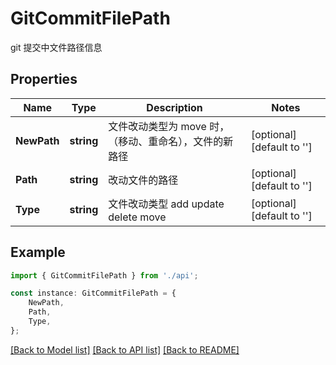 # GitCommitFilePath

git 提交中文件路径信息

## Properties

Name | Type | Description | Notes
------------ | ------------- | ------------- | -------------
**NewPath** | **string** | 文件改动类型为 move 时，（移动、重命名），文件的新路径 | [optional] [default to '']
**Path** | **string** | 改动文件的路径 | [optional] [default to '']
**Type** | **string** | 文件改动类型 add update delete move | [optional] [default to '']

## Example

```typescript
import { GitCommitFilePath } from './api';

const instance: GitCommitFilePath = {
    NewPath,
    Path,
    Type,
};
```

[[Back to Model list]](../README.md#documentation-for-models) [[Back to API list]](../README.md#documentation-for-api-endpoints) [[Back to README]](../README.md)
